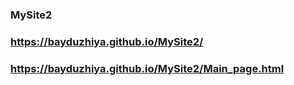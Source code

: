 ### MySite2

### https://bayduzhiya.github.io/MySite2/
### https://bayduzhiya.github.io/MySite2/Main_page.html
